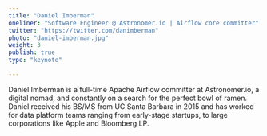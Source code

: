 ```yaml
---
title: "Daniel Imberman"
oneliner: "Software Engineer @ Astronomer.io | Airflow core committer"
twitter: "https://twitter.com/danimberman"
photo: "daniel-imberman.jpg"
weight: 3
publish: true
type: "keynote"

---
```



Daniel Imberman is a full-time Apache Airflow committer at Astronomer.io, a digital nomad, and constantly on a search for the perfect bowl of ramen. Daniel received his BS/MS from UC Santa Barbara in 2015 and has worked for data platform teams ranging from early-stage startups, to large corporations like Apple and Bloomberg LP.